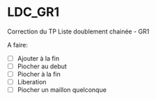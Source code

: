 # LDC_GR1

Correction du TP Liste doublement chainée - GR1

A faire:

- [ ] Ajouter à la fin 
- [ ] Piocher au debut
- [ ] Piocher à la fin
- [ ] Liberation
- [ ] Piocher un maillon quelconque